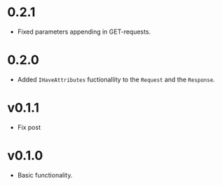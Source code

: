 # 0.2.1
- Fixed parameters appending in GET-requests.

# 0.2.0
- Added `IHaveAttributes` fuctionallity to the `Request` and the `Response`.

# v0.1.1
- Fix post

# v0.1.0

- Basic functionality.